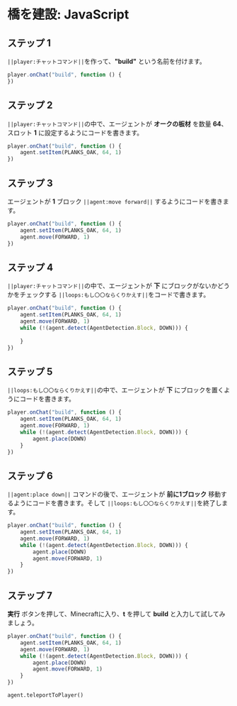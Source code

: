 # 橋を建設: JavaScript


## ステップ 1
``||player:チャットコマンド||``を作って、**"build"** という名前を付けます。

```javascript
player.onChat("build", function () {
})
```

## ステップ 2
``||player:チャットコマンド||``の中で、エージェントが **オークの板材** を数量 **64**、スロット **1** に設定するようにコードを書きます。

```javascript
player.onChat("build", function () {
    agent.setItem(PLANKS_OAK, 64, 1)
})
```

## ステップ 3
エージェントが **1** ブロック ``||agent:move forward||`` するようにコードを書きます。

```javascript
player.onChat("build", function () {
    agent.setItem(PLANKS_OAK, 64, 1)
    agent.move(FORWARD, 1)
})
```

## ステップ 4

``||player:チャットコマンド||``の中で、エージェントが **下** にブロックがないかどうかをチェックする ``||loops:もし〇〇ならくりかえす||``をコードで書きます。

```javascript
player.onChat("build", function () {
    agent.setItem(PLANKS_OAK, 64, 1)
    agent.move(FORWARD, 1)
    while (!(agent.detect(AgentDetection.Block, DOWN))) {
    	
    }
})
```

## ステップ 5

``||loops:もし〇〇ならくりかえす||``の中で、エージェントが **下** にブロックを置くようにコードを書きます。

```javascript
player.onChat("build", function () {
    agent.setItem(PLANKS_OAK, 64, 1)
    agent.move(FORWARD, 1)
    while (!(agent.detect(AgentDetection.Block, DOWN))) {
        agent.place(DOWN)
    }
})
```

## ステップ 6

``||agent:place down||`` コマンドの後で、エージェントが **前に1ブロック** 移動するようにコードを書きます。そして ``||loops:もし〇〇ならくりかえす||``を終了します。

```javascript
player.onChat("build", function () {
    agent.setItem(PLANKS_OAK, 64, 1)
    agent.move(FORWARD, 1)
    while (!(agent.detect(AgentDetection.Block, DOWN))) {
        agent.place(DOWN)
        agent.move(FORWARD, 1)
    }
})
```
## ステップ 7
**実行** ボタンを押して、Minecraftに入り、**t** を押して **build** と入力して試してみましょう。

```javascript
player.onChat("build", function () { 
    agent.setItem(PLANKS_OAK, 64, 1) 
    agent.move(FORWARD, 1) 
    while (!(agent.detect(AgentDetection.Block, DOWN))) { 
        agent.place(DOWN) 
        agent.move(FORWARD, 1) 
    } 
}) 
```

```ghost
agent.teleportToPlayer()
```
